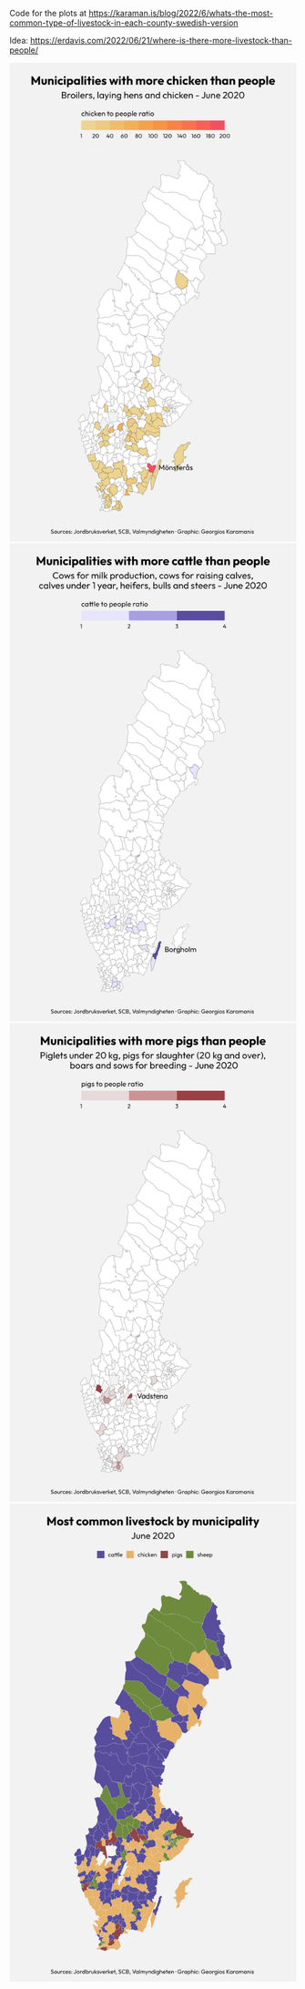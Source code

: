 Code for the plots at https://karaman.is/blog/2022/6/whats-the-most-common-type-of-livestock-in-each-county-swedish-version

Idea: https://erdavis.com/2022/06/21/where-is-there-more-livestock-than-people/

![](plots/1.png)  
![](plots/2.png)  
![](plots/3.png)  
![](plots/4.png)  
